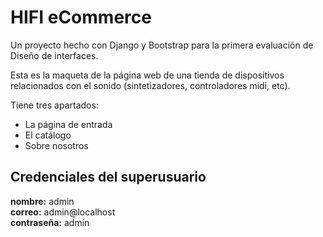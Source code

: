 # HIFI eCommerce
Un proyecto hecho con Django y Bootstrap para la primera evaluación de Diseño de interfaces.

Esta es la maqueta de la página web de una tienda de dispositivos relacionados con el sonido (sintetizadores, controladores midi, etc).

Tiene tres apartados:    
* La página de entrada
* El catálogo
* Sobre nosotros

## Credenciales del superusuario
**nombre:** admin  
**correo:** admin@localhost  
**contraseña:** admin  